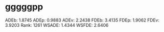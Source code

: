 # gggggpp

ADEb: 1.8745
ADEp: 0.9883
ADEv: 2.2438
FDEb: 3.4135
FDEp: 1.9062
FDEv: 3.9203
Rank: 1261
WSADE: 1.4344
WSFDE: 2.6406